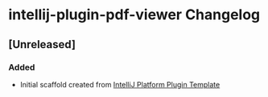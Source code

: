 <!-- Keep a Changelog guide -> https://keepachangelog.com -->

# intellij-plugin-pdf-viewer Changelog

## [Unreleased]
### Added
- Initial scaffold created from [IntelliJ Platform Plugin Template](https://github.com/JetBrains/intellij-platform-plugin-template)
